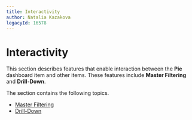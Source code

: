 ```yaml
---
title: Interactivity
author: Natalia Kazakova
legacyId: 16578
---
```

# Interactivity
This section describes features that enable interaction between the **Pie** dashboard item and other items. These features include **Master Filtering** and **Drill-Down**.

The section contains the following topics.
* [Master Filtering](interactivity/master-filtering.md)
* [Drill-Down](interactivity/drill-down.md)